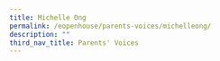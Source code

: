 ```yaml
---
title: Michelle Ong
permalink: /eopenhouse/parents-voices/michelleong/
description: ""
third_nav_title: Parents' Voices
---
```

